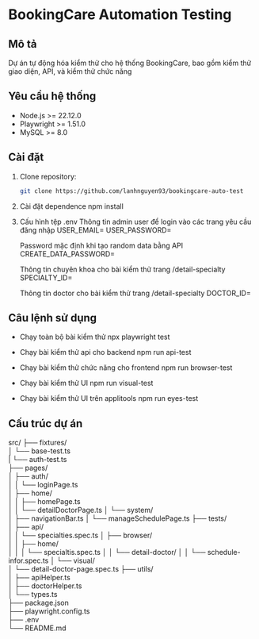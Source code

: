 # BookingCare Automation Testing

## Mô tả

Dự án tự động hóa kiểm thử cho hệ thống BookingCare, bao gồm kiểm thử giao diện, API, và kiểm thử chức năng

## Yêu cầu hệ thống

- Node.js >= 22.12.0
- Playwright >= 1.51.0
- MySQL >= 8.0

## Cài đặt

1. Clone repository:

   ```bash
   git clone https://github.com/lanhnguyen93/bookingcare-auto-test
   ```

2. Cài đặt dependence
   npm install

3. Cấu hình tệp .env
   Thông tin admin user để login vào các trang yêu cầu đăng nhập
   USER_EMAIL=
   USER_PASSWORD=

   Password mặc định khi tạo random data bằng API
   CREATE_DATA_PASSWORD=

   Thông tin chuyên khoa cho bài kiểm thử trang /detail-specialty
   SPECIALTY_ID=

   Thông tin doctor cho bài kiểm thử trang /detail-specialty
   DOCTOR_ID=

## Câu lệnh sử dụng

- Chạy toàn bộ bài kiểm thử
  npx playwright test

- Chạy bài kiểm thử api cho backend
  npm run api-test

- Chạy bài kiểm thử chức năng cho frontend
  npm run browser-test

- Chạy bài kiểm thử UI
  npm run visual-test

- Chạy bài kiểm thử UI trên applitools
  npm run eyes-test

## Cấu trúc dự án

src/
├── fixtures/               
│   └── base-test.ts        
|   └── auth-test.ts        
├── pages/                
│   ├── auth/             
│   │   └── loginPage.ts  
│   ├── home/             
│   │   ├── homePage.ts    
│   │   └── detailDoctorPage.ts 
│   └── system/            
│       ├── navigationBar.ts
│       └── manageSchedulePage.ts 
├── tests/                 
│   ├── api/              
│   │   └── specialties.spec.ts 
│   ├── browser/       
│   │   ├── home/    
│   │   │   └── specialtis.spec.ts 
│   │   └── detail-doctor/
│   │       └── schedule-infor.spec.ts 
│   └── visual/           
│       └── detail-doctor-page.spec.ts
├── utils/                 
│   ├── apiHelper.ts       
│   ├── doctorHelper.ts    
│   └── types.ts           
├── package.json           
├── playwright.config.ts  
├── .env                   
└── README.md              
